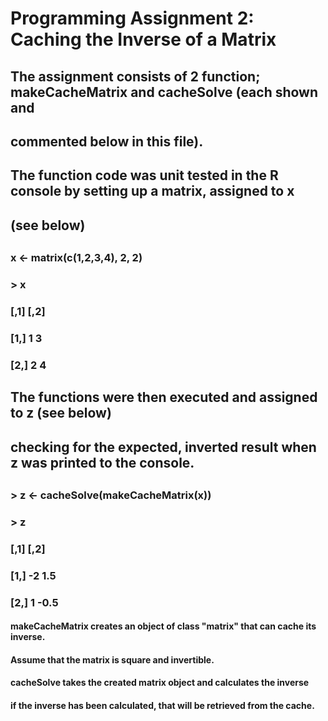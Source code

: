 # Programming Assignment 2: Caching the Inverse of a Matrix
##
## The assignment consists of 2 function; makeCacheMatrix and cacheSolve (each shown and 
## commented below in this file). 
## The function code was unit tested in the R console by setting up a matrix, assigned to x 
## (see below)
##
### x <- matrix(c(1,2,3,4), 2, 2)
### > x
### [,1] [,2]
### [1,]    1    3
### [2,]    2    4
###
## The functions were then executed and assigned to z (see below)
## checking for the expected, inverted result when z was printed to the console.
##
### > z <- cacheSolve(makeCacheMatrix(x))
###
### > z
### [,1] [,2]
### [1,]   -2  1.5
### [2,]    1 -0.5


#### makeCacheMatrix creates an object of class "matrix" that can cache its inverse.
#### Assume that the matrix is square and invertible.

#### cacheSolve takes the created matrix object and calculates the inverse 
#### if the inverse has been calculated, that will be retrieved from the cache.
